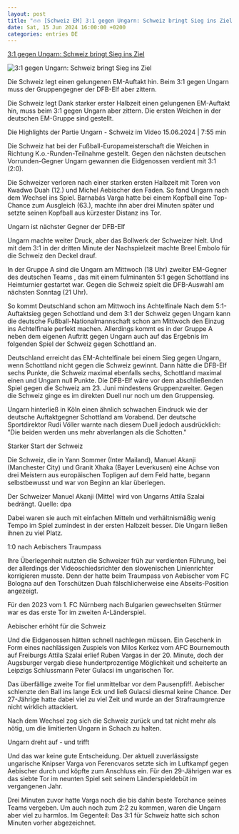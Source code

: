 ```yaml
---
layout: post
title: "🔥🔥 [Schweiz EM] 3:1 gegen Ungarn: Schweiz bringt Sieg ins Ziel"
date: Sat, 15 Jun 2024 16:00:00 +0200
categories: entries DE
---
```

[3:1 gegen Ungarn: Schweiz bringt Sieg ins Ziel](https://www.zdf.de/nachrichten/sport/fussball-em-2024-ungarn-schweiz-gruppe-a-100.html)

![3:1 gegen Ungarn: Schweiz bringt Sieg ins Ziel](https://www.zdf.de/assets/ungarn-schweiz-spielszene-100~1280x720?cb=1718464463192)

Die Schweiz legt einen gelungenen EM-Auftakt hin. Beim 3:1 gegen Ungarn muss der Gruppengegner der DFB-Elf aber zittern.

Die Schweiz legt Dank starker erster Halbzeit einen gelungenen EM-Auftakt hin, muss beim 3:1 gegen Ungarn aber zittern. Die ersten Weichen in der deutschen EM-Gruppe sind gestellt.

Die Highlights der Partie Ungarn - Schweiz im Video 15.06.2024 | 7:55 min

Die Schweiz hat bei der Fußball-Europameisterschaft die Weichen in Richtung K.o.-Runden-Teilnahme gestellt. Gegen den nächsten deutschen Vorrunden-Gegner Ungarn gewannen die Eidgenossen verdient mit 3:1 (2:0).

Die Schweizer verloren nach einer starken ersten Halbzeit mit Toren von Kwadwo Duah (12.) und Michel Aebischer den Faden. So fand Ungarn nach dem Wechsel ins Spiel. Barnabás Varga hatte bei einem Kopfball eine Top-Chance zum Ausgleich (63.), machte ihn aber drei Minuten später und setzte seinen Kopfball aus kürzester Distanz ins Tor.

Ungarn ist nächster Gegner der DFB-Elf

Ungarn machte weiter Druck, aber das Bollwerk der Schweizer hielt. Und mit dem 3:1 in der dritten Minute der Nachspielzeit machte Breel Embolo für die Schweiz den Deckel drauf.

In der Gruppe A sind die Ungarn am Mittwoch (18 Uhr) zweiter EM-Gegner des deutschen Teams , das mit einem fulminanten 5:1 gegen Schottland ins Heimturnier gestartet war. Gegen die Schweiz spielt die DFB-Auswahl am nächsten Sonntag (21 Uhr).

So kommt Deutschland schon am Mittwoch ins Achtelfinale Nach dem 5:1-Auftaktsieg gegen Schottland und dem 3:1 der Schweiz gegen Ungarn kann die deutsche Fußball-Nationalmannschaft schon am Mittwoch den Einzug ins Achtelfinale perfekt machen. Allerdings kommt es in der Gruppe A neben dem eigenen Auftritt gegen Ungarn auch auf das Ergebnis im folgenden Spiel der Schweiz gegen Schottland an.



Deutschland erreicht das EM-Achtelfinale bei einem Sieg gegen Ungarn, wenn Schottland nicht gegen die Schweiz gewinnt. Dann hätte die DFB-Elf sechs Punkte, die Schweiz maximal ebenfalls sechs, Schottland maximal einen und Ungarn null Punkte. Die DFB-Elf wäre vor dem abschließenden Spiel gegen die Schweiz am 23. Juni mindestens Gruppenzweiter. Gegen die Schweiz ginge es im direkten Duell nur noch um den Gruppensieg.

Ungarn hinterließ in Köln einen ähnlich schwachen Eindruck wie der deutsche Auftaktgegner Schottland am Vorabend. Der deutsche Sportdirektor Rudi Völler warnte nach diesem Duell jedoch ausdrücklich: "Die beiden werden uns mehr abverlangen als die Schotten."

Starker Start der Schweiz

Die Schweiz, die in Yann Sommer (Inter Mailand), Manuel Akanji (Manchester City) und Granit Xhaka (Bayer Leverkusen) eine Achse von drei Meistern aus europäischen Topligen auf dem Feld hatte, begann selbstbewusst und war von Beginn an klar überlegen.

Der Schweizer Manuel Akanji (Mitte) wird von Ungarns Attila Szalai bedrängt. Quelle: dpa

Dabei waren sie auch mit einfachen Mitteln und verhältnismäßig wenig Tempo im Spiel zumindest in der ersten Halbzeit besser. Die Ungarn ließen ihnen zu viel Platz.

1:0 nach Aebischers Traumpass

Ihre Überlegenheit nutzten die Schweizer früh zur verdienten Führung, bei der allerdings der Videoschiedsrichter den slowenischen Linienrichter korrigieren musste. Denn der hatte beim Traumpass von Aebischer vom FC Bologna auf den Torschützen Duah fälschlicherweise eine Abseits-Position angezeigt.

Für den 2023 vom 1. FC Nürnberg nach Bulgarien gewechselten Stürmer war es das erste Tor im zweiten A-Länderspiel.

Aebischer erhöht für die Schweiz

Und die Eidgenossen hätten schnell nachlegen müssen. Ein Geschenk in Form eines nachlässigen Zuspiels von Milos Kerkez vom AFC Bournemouth auf Freiburgs Attila Szalai erlief Ruben Vargas in der 20. Minute, doch der Augsburger vergab diese hundertprozentige Möglichkeit und scheiterte an Leipzigs Schlussmann Peter Gulacsi im ungarischen Tor.

Das überfällige zweite Tor fiel unmittelbar vor dem Pausenpfiff. Aebischer schlenzte den Ball ins lange Eck und ließ Gulacsi diesmal keine Chance. Der 27-Jährige hatte dabei viel zu viel Zeit und wurde an der Strafraumgrenze nicht wirklich attackiert.

Nach dem Wechsel zog sich die Schweiz zurück und tat nicht mehr als nötig, um die limitierten Ungarn in Schach zu halten.

Ungarn dreht auf - und trifft

Und das war keine gute Entscheidung. Der aktuell zuverlässigste ungarische Knipser Varga von Ferencvaros setzte sich im Luftkampf gegen Aebischer durch und köpfte zum Anschluss ein. Für den 29-Jährigen war es das siebte Tor im neunten Spiel seit seinem Länderspieldebüt im vergangenen Jahr.

Drei Minuten zuvor hatte Varga noch die bis dahin beste Torchance seines Teams vergeben. Um auch noch zum 2:2 zu kommen, waren die Ungarn aber viel zu harmlos. Im Gegenteil: Das 3:1 für Schweiz hatte sich schon Minuten vorher abgezeichnet.

